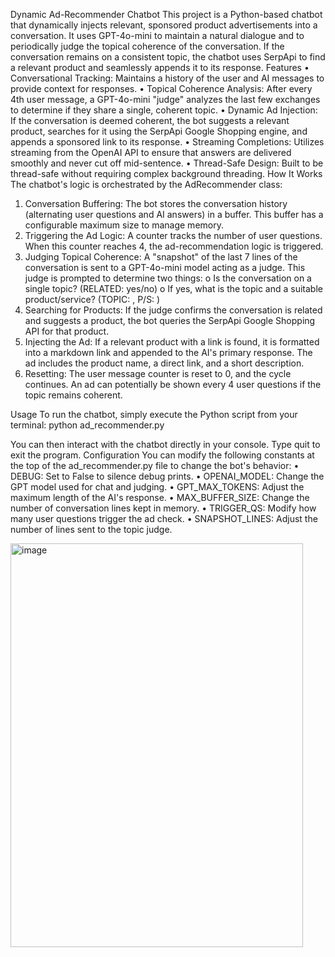 Dynamic Ad-Recommender Chatbot
This project is a Python-based chatbot that dynamically injects relevant, sponsored product advertisements into a conversation. It uses GPT-4o-mini to maintain a natural dialogue and to periodically judge the topical coherence of the conversation. If the conversation remains on a consistent topic, the chatbot uses SerpApi to find a relevant product and seamlessly appends it to its response.
Features
•	Conversational Tracking: Maintains a history of the user and AI messages to provide context for responses.
•	Topical Coherence Analysis: After every 4th user message, a GPT-4o-mini "judge" analyzes the last few exchanges to determine if they share a single, coherent topic.
•	Dynamic Ad Injection: If the conversation is deemed coherent, the bot suggests a relevant product, searches for it using the SerpApi Google Shopping engine, and appends a sponsored link to its response.
•	Streaming Completions: Utilizes streaming from the OpenAI API to ensure that answers are delivered smoothly and never cut off mid-sentence.
•	Thread-Safe Design: Built to be thread-safe without requiring complex background threading.
How It Works
The chatbot's logic is orchestrated by the AdRecommender class:
1.	Conversation Buffering: The bot stores the conversation history (alternating user questions and AI answers) in a buffer. This buffer has a configurable maximum size to manage memory.
2.	Triggering the Ad Logic: A counter tracks the number of user questions. When this counter reaches 4, the ad-recommendation logic is triggered.
3.	Judging Topical Coherence: A "snapshot" of the last 7 lines of the conversation is sent to a GPT-4o-mini model acting as a judge. This judge is prompted to determine two things:
o	Is the conversation on a single topic? (RELATED: yes/no)
o	If yes, what is the topic and a suitable product/service? (TOPIC: <topic>, P/S: <product>)
4.	Searching for Products: If the judge confirms the conversation is related and suggests a product, the bot queries the SerpApi Google Shopping API for that product.
5.	Injecting the Ad: If a relevant product with a link is found, it is formatted into a markdown link and appended to the AI's primary response. The ad includes the product name, a direct link, and a short description.
6.	Resetting: The user message counter is reset to 0, and the cycle continues. An ad can potentially be shown every 4 user questions if the topic remains coherent.

Usage
To run the chatbot, simply execute the Python script from your terminal:
python ad_recommender.py

You can then interact with the chatbot directly in your console. Type quit to exit the program.
Configuration
You can modify the following constants at the top of the ad_recommender.py file to change the bot's behavior:
•	DEBUG: Set to False to silence debug prints.
•	OPENAI_MODEL: Change the GPT model used for chat and judging.
•	GPT_MAX_TOKENS: Adjust the maximum length of the AI's response.
•	MAX_BUFFER_SIZE: Change the number of conversation lines kept in memory.
•	TRIGGER_QS: Modify how many user questions trigger the ad check.
•	SNAPSHOT_LINES: Adjust the number of lines sent to the topic judge.

<img width="468" height="646" alt="image" src="https://github.com/user-attachments/assets/b0df8be5-2a33-4212-b1f4-088190c4868e" />
